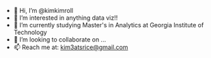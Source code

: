 - 👋 Hi, I’m @kimkimroll
- 👀 I’m interested in anything data viz!!
- 🌱 I’m currently studying Master's in Analytics at Georgia Institute of Technology 
- 💞️ I’m looking to collaborate on ...
- 📫 Reach me at: kim3atsrice@gmail.com

<!---
kimkimroll/kimkimroll is a ✨ special ✨ repository because its `README.md` (this file) appears on your GitHub profile.
You can click the Preview link to take a look at your changes.
--->
